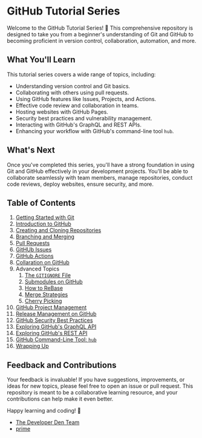 # GitHub Tutorial Series

Welcome to the GitHub Tutorial Series! 🚀 This comprehensive repository is designed to take you from a beginner's understanding of Git and GitHub to becoming proficient in version control, collaboration, automation, and more.

## What You'll Learn

This tutorial series covers a wide range of topics, including:

- Understanding version control and Git basics.
- Collaborating with others using pull requests.
- Using GitHub features like Issues, Projects, and Actions.
- Effective code review and collaboration in teams.
- Hosting websites with GitHub Pages.
- Security best practices and vulnerability management.
- Interacting with GitHub's GraphQL and REST APIs.
- Enhancing your workflow with GitHub's command-line tool `hub`.

## What's Next

Once you've completed this series, you'll have a strong foundation in using Git and GitHub effectively in your development projects. You'll be able to collaborate seamlessly with team members, manage repositories, conduct code reviews, deploy websites, ensure security, and more.

## Table of Contents

1. [Getting Started with Git](01-introduction.md)
2. [Introduction to GitHub](02-setup.md)
3. [Creating and Cloning Repositories](03-basic-commands.md)
4. [Branching and Merging](04-branches.md)
5. [Pull Requests](05-pull-requests.md)
6. [GitHUb Issues](06-issues.md)
7. [GitHub Actions](07-actions.md)
8. [Collaration on GitHub](08-collaboration.md)
9. Advanced Topics
    1. [The `GITIGNORE` File](09-advanced-topics/01-gitignore.md)
    2. [Submodules on GitHub](09-advanced-topics/02-submodules.md)
    3. [How to ReBase](09-advanced-topics/03-rebase.md)
    4. [Merge Strategies](09-advanced-topics/04-merge-strategies.md)
    5. [Cherry Picking](09-advanced-topics/05-cherry-pick.md)
12. [GitHub Project Management](12-project-management.md)
13. [Release Management on GitHub](13-release-management.md)
14. [GitHub Security Best Practices](14-github-security.md)
15. [Exploring GitHub's GraphQL API](15-graphql-api.md)
16. [Exploring GitHub's REST API](16-rest-api.md)
17. [GitHub Command-Line Tool: `hub`](17-github-cli.md)
18. [Wrapping Up](WRAPPING-UP.md)

## Feedback and Contributions

Your feedback is invaluable! If you have suggestions, improvements, or ideas for new topics, please feel free to open an issue or pull request. This repository is meant to be a collaborative learning resource, and your contributions can help make it even better.

Happy learning and coding! 🎉

- [The Developer Den Team](https://github.com/TheDeveloperDen/)
- [prime](https://github.com/PrimeTDMomega)
